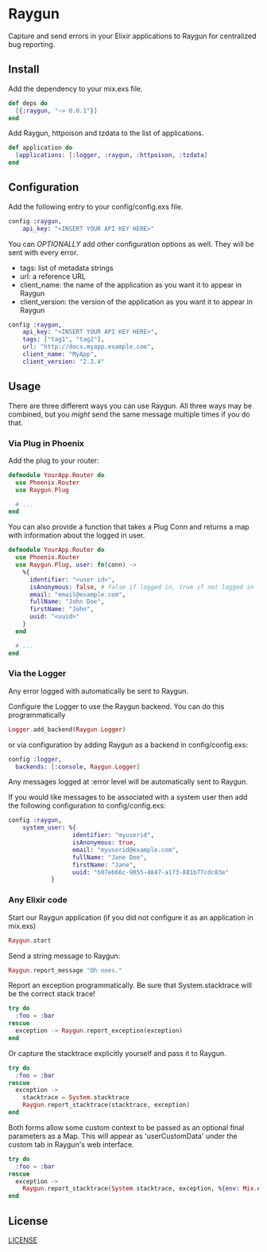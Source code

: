 Raygun
======

Capture and send errors in your Elixir applications to Raygun for centralized
bug reporting.

## Install

Add the dependency to your mix.exs file.

```elixir
def deps do  
  [{:raygun, "~> 0.0.1"}]
end
```

Add Raygun, httpoison and tzdata to the list of applications.

```elixir
def application do
  [applications: [:logger, :raygun, :httpoison, :tzdata]
end
```

## Configuration

Add the following entry to your config/config.exs file.

```elixir
config :raygun,
    api_key: "<INSERT YOUR API KEY HERE>"
```

You can *OPTIONALLY* add other configuration options as well. They will be sent
with every error.
* tags: list of metadata strings
* url: a reference URL
* client_name: the name of the application as you want it to appear in Raygun
* client_version: the version of the application as you want it to appear in Raygun

```elixir
config :raygun,
    api_key: "<INSERT YOUR API KEY HERE>",
    tags: ["tag1", "tag2"],
    url: "http://docs.myapp.example.com",
    client_name: "MyApp",
    client_version: "2.3.4"
```

## Usage

There are three different ways you can use Raygun. All three ways may be combined,
but you _might_ send the same message multiple times if you do that.

### Via Plug in Phoenix

Add the plug to your router:

```elixir
defmodule YourApp.Router do
  use Phoenix.Router
  use Raygun.Plug

  # ...
end
```

You can also provide a function that takes a Plug Conn and returns a map with
information about the logged in user.

```elixir
defmodule YourApp.Router do
  use Phoenix.Router
  use Raygun.Plug, user: fn(conn) ->
    %{
      identifier: "<user id>",
      isAnonymous: false, # false if logged in, true if not logged in
      email: "email@example.com",
      fullName: "John Doe",
      firstName: "John",
      uuid: "<uuid>"
    }
  end

  # ...
end
```

### Via the Logger

Any error logged with automatically be sent to Raygun.

Configure the Logger to use the Raygun backend. You can do this programmatically

  ```elixir
  Logger.add_backend(Raygun.Logger)
  ```

or via configuration by adding Raygun as a backend in config/config.exs:

  ```elixir
  config :logger,
    backends: [:console, Raygun.Logger]
  ```

Any messages logged at :error level will be automatically sent to Raygun.

If you would like messages to be associated with a system user then add the
following configuration to config/config.exs:

  ```elixir
  config :raygun,
      system_user: %{
        			identifier: "myuserid",
        			isAnonymous: true,
        			email: "myuserid@example.com",
        			fullName: "Jane Doe",
        			firstName: "Jane",
        			uuid: "b07eb66c-9055-4847-a173-881b77cdc83e"
      		  }
  ```

### Any Elixir code

Start our Raygun application (if you did not configure it as an application
in mix.exs)

```elixir
Raygun.start
```

Send a string message to Raygun:

```elixir
Raygun.report_message "Oh noes."
```

Report an exception programmatically. Be sure that System.stacktrace will be
the correct stack trace!

```elixir
try do
  :foo = :bar
rescue
  exception -> Raygun.report_exception(exception)
end
```

Or capture the stacktrace explicitly yourself and pass it to Raygun.

```elixir
try do
  :foo = :bar
rescue
  exception ->
    stacktrace = System.stacktrace
    Raygun.report_stacktrace(stacktrace, exception)
end
```  

Both forms allow some custom context to be passed as an optional final
parameters as a Map. This will appear as 'userCustomData' under the custom
tab in Raygun's web interface.

```elixir
try do
  :foo = :bar
rescue
  exception ->
    Raygun.report_stacktrace(System.stacktrace, exception, %{env: Mix.env})
end
```

## License

[LICENSE](LICENSE)
